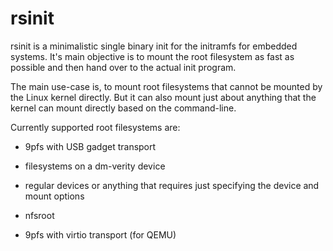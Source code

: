 rsinit
======

rsinit is a minimalistic single binary init for the initramfs for embedded
systems. It's main objective is to mount the root filesystem as fast as possible
and then hand over to the actual init program.

The main use-case is, to mount root filesystems that cannot be mounted by the
Linux kernel directly. But it can also mount just about anything that the kernel
can mount directly based on the command-line.

Currently supported root filesystems are:

 * 9pfs with USB gadget transport
 * filesystems on a dm-verity device

 * regular devices or anything that requires just specifying the device and
   mount options
 * nfsroot
 * 9pfs with virtio transport (for QEMU)
